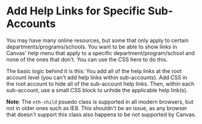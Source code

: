 Add Help Links for Specific Sub-Accounts
=========================================

You may have many online resources, but some that only apply to certain departments/programs/schools. You want to be able to show links in Canvas' help menu that apply to a specific department/program/school and none of the ones that don't. You can use the CSS here to do this.

The basic logic behind it is this: You add all of the help links at the root account level (you can't add help links within sub-accounts). Add CSS in the root account to hide all of the sub-account help links. Then, within each sub-account, use a small CSS block to unhide the applicable help link(s).

**Note**: The `nth-child` psuedo class is supported in all modern browsers, but not in older ones such as IE8. This shouldn't be an issue, as any browser that doesn't support this class also happens to be not supported by Canvas.